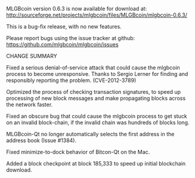 MLGBcoin version 0.6.3 is now available for download at:
  http://sourceforge.net/projects/mlgbcoin/files/MLGBcoin/mlgbcoin-0.6.3/

This is a bug-fix release, with no new features.

Please report bugs using the issue tracker at github:
  https://github.com/mlgbcoin/mlgbcoin/issues

CHANGE SUMMARY

Fixed a serious denial-of-service attack that could cause the
mlgbcoin process to become unresponsive. Thanks to Sergio Lerner
for finding and responsibly reporting the problem. (CVE-2012-3789)

Optimized the process of checking transaction signatures, to
speed up processing of new block messages and make propagating
blocks across the network faster.

Fixed an obscure bug that could cause the mlgbcoin process to get
stuck on an invalid block-chain, if the invalid chain was
hundreds of blocks long.

MLGBcoin-Qt no longer automatically selects the first address
in the address book (Issue #1384).

Fixed minimize-to-dock behavior of Bitcon-Qt on the Mac.

Added a block checkpoint at block 185,333 to speed up initial
blockchain download.
